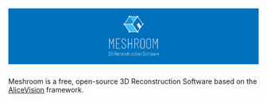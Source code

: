# ![Meshroom - 3D Reconstruction Sofware](/docs/logo/banner-meshroom.png)

Meshroom is a free, open-source 3D Reconstruction Software based on the [AliceVision](https://github.com/alicevision/AliceVision) framework.
